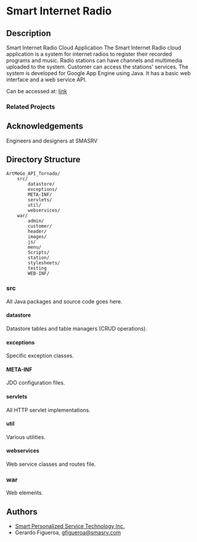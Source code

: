 Smart Internet Radio
===============================================================================

## Description

Smart Internet Radio Cloud Application
The Smart Internet Radio cloud application is a system for internet radios to register their recorded programs and music.
Radio stations can have channels and multimedia uploaded to the system.
Customer can access the stations' services.
The system is developed for Google App Engine using Java.
It has a basic web interface and a web service API.

Can be accessed at: [link](http://smasrv-sir.appspot.com/)

### Related Projects

## Acknowledgements

Engineers and designers at SMASRV

## Directory Structure

    ArtMeGo_API_Tornado/
        src/
			datastore/
			exceptions/
			META-INF/
			servlets/
			util/
			webservices/
		war/
			admin/
			customer/
			header/
			images/
			js/
			menu/
			Scripts/
			station/
			stylesheets/
			testing
			WEB-INF/

### src

All Java packages and source code goes here.

#### datastore

Datastore tables and table managers (CRUD operations).

#### exceptions

Specific exception classes.

#### META-INF

JDO configuration files.

#### servlets

All HTTP servlet implementations.

#### util

Various utilities.

#### webservices

Web service classes and routes file.

### war

Web elements.

## Authors

* [Smart Personalized Service Technology Inc.](http://www.smasrv.com)
 * Gerardo Figueroa, gfigueroa@smasrv.com